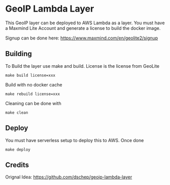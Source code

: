# GeoIP Lambda Layer

This GeoIP layer can be deployed to AWS Lambda as a layer. You must have a Maxmind Lite Account and generate a license to build the docker image. 

Signup can be done here: https://www.maxmind.com/en/geolite2/signup


## Building

To Build the layer use make and build. License is the license from GeoLite

```
make build license=xxx
```

Build with no docker cache

```
make rebuild license=xxx
```

Cleaning can be done with
```
make clean
```

## Deploy
You must have serverless setup to deploy this to AWS. Once done
```
make deploy
```

## Credits

Orignal Idea: https://github.com/dschep/geoip-lambda-layer
